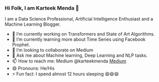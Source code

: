 ### Hi Folk, I am Karteek Menda 👋


I am a Data Science Professional, Artificial Intelligence Enthusiast and a Machine Learning Blogger.

- 🔭 I’m currently working on Transformers and State of Art Algorithms.
- 🌱 I’m currently learning more about Time Series using Facebook Prophet.
- 👯 I’m looking to collaborate on Medium
- 💬 Ask me about Machine learning, Deep Learning and NLP tasks.
- 📫 How to reach me: Medium @karteekmenda
[Medium](https://medium.com/@karteekmenda)
- 😄 Pronouns: He/His
- ⚡ Fun fact: I spend almost 12 hours sleeping 😄😄😄
